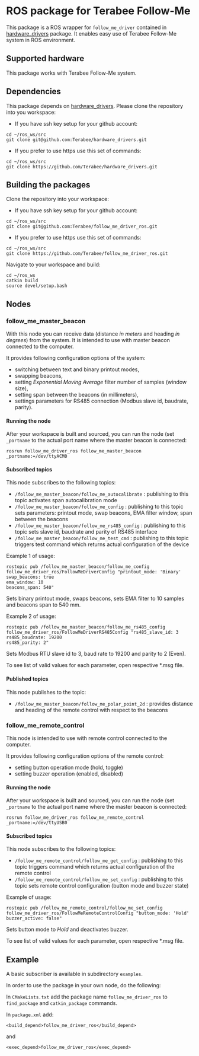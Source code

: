 # ROS package for Terabee Follow-Me

This package is a ROS wrapper for `follow_me_driver` contained in [hardware_drivers](https://github.com/Terabee/hardware_drivers) package. It enables easy use of Terabee Follow-Me system in ROS environment.

## Supported hardware
This package works with Terabee Follow-Me system.

## Dependencies

This package depends on [hardware_drivers](https://github.com/Terabee/hardware_drivers). Please clone the repository into you workspace:

*  If you have ssh key setup for your github account:
```
cd ~/ros_ws/src
git clone git@github.com:Terabee/hardware_drivers.git
```
*  If you prefer to use https use this set of commands:
```
cd ~/ros_ws/src
git clone https://github.com/Terabee/hardware_drivers.git
```

## Building the packages
Clone the repository into your workspace:

*  If you have ssh key setup for your github account:
```
cd ~/ros_ws/src
git clone git@github.com:Terabee/follow_me_driver_ros.git
```
*  If you prefer to use https use this set of commands:
```
cd ~/ros_ws/src
git clone https://github.com/Terabee/follow_me_driver_ros.git
```
Navigate to your workspace and build:
```
cd ~/ros_ws
catkin build
source devel/setup.bash
```
## Nodes
### follow_me_master_beacon

With this node you can receive data (distance *in meters* and heading *in degrees*) from the system. It is intended to use with master beacon connected to the computer.

It provides following configuration options of the system:
*  switching between text and binary printout modes,
*  swapping beacons,
*  setting *Exponential Moving Average* filter number of samples (window size),
*  setting span between the beacons (in millimeters),
*  settings parameters for RS485 connection (Modbus slave id, baudrate, parity).

#### Running the node
After your workspace is built and sourced, you can run the node (set `_portname` to the actual port name where the master beacon is connected:
```
rosrun follow_me_driver_ros follow_me_master_beacon _portname:=/dev/ttyACM0
```
#### Subscribed topics
This node subscribes to the following topics:

*  `/follow_me_master_beacon/follow_me_autocalibrate` : publishing to this topic activates span autocalibration mode
*  `/follow_me_master_beacon/follow_me_config` : publishing to this topic sets parameters: printout mode, swap beacons, EMA filter window, span between the beacons
*  `/follow_me_master_beacon/follow_me_rs485_config` : publishing to this topic sets slave id, baudrate and parity of RS485 interface
*  `/follow_me_master_beacon/follow_me_test_cmd` : publishing to this topic triggers test command which returns actual configuration of the device

Example 1 of usage:
```
rostopic pub /follow_me_master_beacon/follow_me_config follow_me_driver_ros/FollowMeDriverConfig "printout_mode: 'Binary'
swap_beacons: true
ema_window: 10
beacons_span: 540"
```
Sets binary printout mode, swaps beacons, sets EMA filter to 10 samples and beacons span to 540 mm.

Example 2 of usage:
```
rostopic pub /follow_me_master_beacon/follow_me_rs485_config follow_me_driver_ros/FollowMeDriverRS485Config "rs485_slave_id: 3
rs485_baudrate: 19200
rs485_parity: 2"
```
Sets Modbus RTU slave id to 3, baud rate to 19200 and parity to 2 (Even).

To see list of valid values for each parameter, open respective \*.msg file.

#### Published topics
This node publishes to the topic:
*  `/follow_me_master_beacon/follow_me_polar_point_2d` : provides distance and heading of the remote control with respect to the beacons

### follow_me_remote_control

This node is intended to use with remote control connected to the computer.

It provides following configuration options of the remote control:
*  setting button operation mode (hold, toggle)
*  setting buzzer operation (enabled, disabled)

#### Running the node
After your workspace is built and sourced, you can run the node (set `_portname` to the actual port name where the master beacon is connected:
```
rosrun follow_me_driver_ros follow_me_remote_control _portname:=/dev/ttyUSB0
```
#### Subscribed topics
This node subscribes to the following topics:
*  `/follow_me_remote_control/follow_me_get_config` : publishing to this topic triggers command which returns actual configuration of the remote control
*  `/follow_me_remote_control/follow_me_set_config` : publishing to this topic sets remote control configuration (button mode and buzzer state)

Example of usage:
```
rostopic pub /follow_me_remote_control/follow_me_set_config follow_me_driver_ros/FollowMeRemoteControlConfig "button_mode: 'Hold'
buzzer_active: false"
```
Sets button mode to *Hold* and deactivates buzzer.

To see list of valid values for each parameter, open respective \*.msg file.

## Example

A basic subscriber is available in subdirectory `examples`.

In order to use the package in your own node, do the following:

In `CMakeLists.txt` add the package name `follow_me_driver_ros` to `find_package` and `catkin_package` commands.

In `package.xml` add:

```
<build_depend>follow_me_driver_ros</build_depend>
```
and
```
<exec_depend>follow_me_driver_ros</exec_depend>
```
